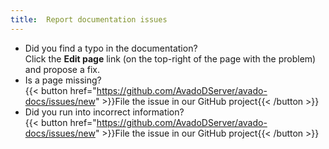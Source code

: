 ```yaml
---
title:  Report documentation issues
---
```


* Did you find a typo in the documentation?  
  Click the **Edit page** link (on the top-right of the page with the problem) and propose a fix.
* Is a page missing?  
  {{< button href="https://github.com/AvadoDServer/avado-docs/issues/new" >}}File the issue in our GitHub project{{< /button >}}
* Did you run into incorrect information?  
  {{< button href="https://github.com/AvadoDServer/avado-docs/issues/new" >}}File the issue in our GitHub project{{< /button >}}


